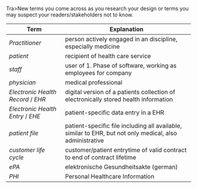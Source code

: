 Tra>New terms you come across as you research your design or terms you may suspect your readers/stakeholders not to know.

Term | Explanation
--|--
_Practitioner_ | person actively engaged in an discipline, especially medicine
_patient_ | recipient of health care service 
_staff_ | user of 1. Phase of software, working as employees for company
_physician_| medical professional
_Electronic Health Record_ / _EHR_  | digital version of a patients collection of electronically stored health information
_Electronic Health Entry_ / _EHE_ | patient-specific data entry in a EHR
_patient file_|patient-specific file including all available, similar to EHR, but not only medical, also administrative
_customer life cycle_ | customer/patient entrytime of valid contract to end of contract lifetime
_ePA_ | elektronische Gesundheitsakte (german)
_PHI_| Personal Healthcare Information


